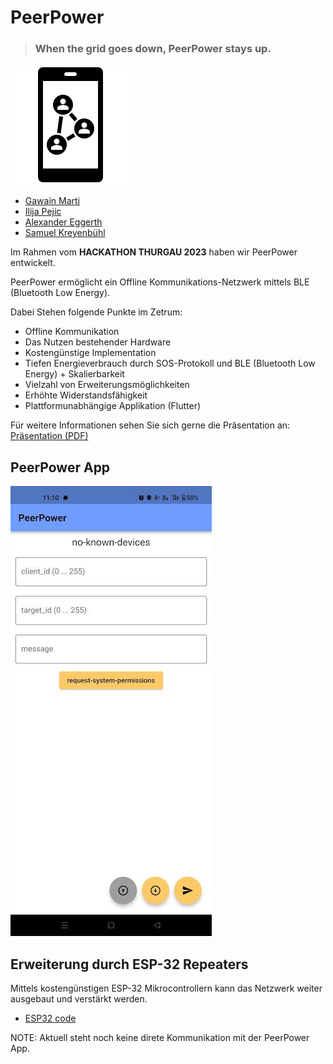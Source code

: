 # PeerPower
> ### When the grid goes down, PeerPower stays up.

![AppIcon-PeerPower](Resources/AppIcon.svg)

- [Gawain Marti](https://github.com/Cryptric)
- [Ilija Pejic](https://github.com/To-Ye)
- [Alexander Eggerth](https://github.com/AlexTheTallCoder)
- [Samuel Kreyenbühl](https://github.com/SamKry)

Im Rahmen vom **HACKATHON THURGAU 2023** haben wir PeerPower entwickelt.

PeerPower ermöglicht ein Offline Kommunikations-Netzwerk mittels BLE (Bluetooth Low Energy). 

Dabei Stehen folgende Punkte im Zetrum:

+ Offline Kommunikation
+ Das Nutzen bestehender Hardware
+ Kostengünstige Implementation
+ Tiefen Energieverbrauch durch SOS-Protokoll und BLE (Bluetooth Low Energy) + Skalierbarkeit
+ Vielzahl von Erweiterungsmöglichkeiten
+ Erhöhte Widerstandsfähigkeit
+ Plattformunabhängige Applikation (Flutter)

Für weitere Informationen sehen Sie sich gerne die Präsentation an: 
[Präsentation (PDF)](Resources/PeerPower_ppt.pdf)

## PeerPower App

![Screenshot PeerPower-App](Resources/PeerPower-App.jpeg)

## Erweiterung durch ESP-32 Repeaters

Mittels kostengünstigen ESP-32 Mikrocontrollern kann das Netzwerk weiter ausgebaut und verstärkt werden.

- [ESP32 code](ESP32/Sandbox) 

NOTE: Aktuell steht noch keine direte Kommunikation mit der PeerPower App. 